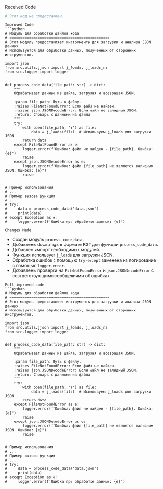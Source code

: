 Received Code
```python
# Этот код не предоставлен.
```

```
Improved Code
```python
# Модуль для обработки файлов кода
# ==============================================
# Этот модуль предоставляет инструменты для загрузки и анализа JSON данных.
# Используется для обработки данных, полученных от сторонних инструментов.

import json
from src.utils.jjson import j_loads, j_loads_ns
from src.logger import logger


def process_code_data(file_path: str) -> dict:
    """
    Обрабатывает данные из файла, загружая и возвращая JSON.

    :param file_path: Путь к файлу.
    :raises FileNotFoundError: Если файл не найден.
    :raises json.JSONDecodeError: Если файл не валидный JSON.
    :return: Словарь с данными из файла.
    """
    try:
        with open(file_path, 'r') as file:
            data = j_loads(file)  # Используем j_loads для загрузки JSON
        return data
    except FileNotFoundError as e:
        logger.error(f"Ошибка: файл не найден - {file_path}. Ошибка: {e}")
        raise
    except json.JSONDecodeError as e:
        logger.error(f"Ошибка: файл {file_path} не является валидным JSON. Ошибка: {e}")
        raise


# Пример использования
# ...
# Пример вызова функции
# ...
# try:
#     data = process_code_data('data.json')
#     print(data)
# except Exception as e:
#     logger.error(f'Ошибка при обработке данных: {e}')
```

```
Changes Made
```
- Создан модуль ``process_code_data``.
- Добавлены docstrings в формате RST для функции `process_code_data`.
- Добавлен импорт необходимых модулей.
- Функция использует `j_loads` для загрузки JSON.
- Обработка ошибок с помощью `try-except` заменена на логирование с помощью `logger.error`.
- Добавлены проверки на `FileNotFoundError` и `json.JSONDecodeError` с соответствующими сообщениями об ошибках.


```
Full improved code
```python
# Модуль для обработки файлов кода
# ==============================================
# Этот модуль предоставляет инструменты для загрузки и анализа JSON данных.
# Используется для обработки данных, полученных от сторонних инструментов.

import json
from src.utils.jjson import j_loads, j_loads_ns
from src.logger import logger


def process_code_data(file_path: str) -> dict:
    """
    Обрабатывает данные из файла, загружая и возвращая JSON.

    :param file_path: Путь к файлу.
    :raises FileNotFoundError: Если файл не найден.
    :raises json.JSONDecodeError: Если файл не валидный JSON.
    :return: Словарь с данными из файла.
    """
    try:
        with open(file_path, 'r') as file:
            data = j_loads(file)  # Используем j_loads для загрузки JSON
        return data
    except FileNotFoundError as e:
        logger.error(f"Ошибка: файл не найден - {file_path}. Ошибка: {e}")
        raise
    except json.JSONDecodeError as e:
        logger.error(f"Ошибка: файл {file_path} не является валидным JSON. Ошибка: {e}")
        raise


# Пример использования
# ...
# Пример вызова функции
# ...
# try:
#     data = process_code_data('data.json')
#     print(data)
# except Exception as e:
#     logger.error(f'Ошибка при обработке данных: {e}')